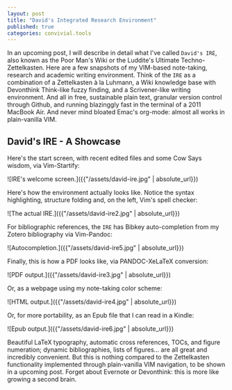 ```yaml
---
layout: post
title: "David's Integrated Research Environment"
published: true
categories: convivial.tools
---
```


In an upcoming post, I will describe in detail what I've called `David's IRE`, also known as the Poor Man's Wiki or the Luddite's Ultimate Techno-Zettelkasten. 
Here are a few snapshots of my VIM-based note-taking, research and academic writing environment.
Think of the `IRE` as a combination of a Zettelkasten à la Luhmann, a Wiki knowledge base with Devonthink Think-like fuzzy finding, and a Scrivener-like writing environment. 
And all in free, sustainable plain text, granular version control through Github, and running blazinggly fast in the terminal of a 2011 MacBook Air.
And never mind bloated Emac's org-mode: almost all works in plain-vanilla VIM.

## David's IRE - A Showcase 

Here's the start screen, with recent edited files and some Cow Says wisdom, via Vim-Startify:

![IRE's welcome screen.]({{"/assets/david-ire.jpg" | absolute_url}})

Here's how the environment actually looks like. Notice the syntax highlighting, structure folding and, on the left, Vim's spell checker:

![The actual IRE.]({{"/assets/david-ire2.jpg" | absolute_url}})

For bibliographic references, the `IRE` has Bibkey auto-completion from my Zotero bibliography via Vim-Pandoc:

![Autocompletion.]({{"/assets/david-ire5.jpg" | absolute_url}})

Finally, this is how a PDF looks like, via PANDOC-XeLaTeX conversion:

![PDF output.]({{"/assets/david-ire3.jpg" | absolute_url}})

Or, as a webpage using my note-taking color scheme:

![HTML output.]({{"/assets/david-ire4.jpg" | absolute_url}})

Or, for more portability, as an Epub file that I can read in a Kindle:

![Epub output.]({{"/assets/david-ire6.jpg" | absolute_url}})

Beautiful LaTeX typography, automatic cross references, TOCs, and figure numeration; dynamic bibliographies, lists of figures... are all great and incredibly convenient. 
But this is nothing compared to the Zettelkasten functionality implemented through plain-vanilla VIM navigation, to be shown in a upcoming post. Forget about Evernote or Devonthink: this is more like growing a second brain.

